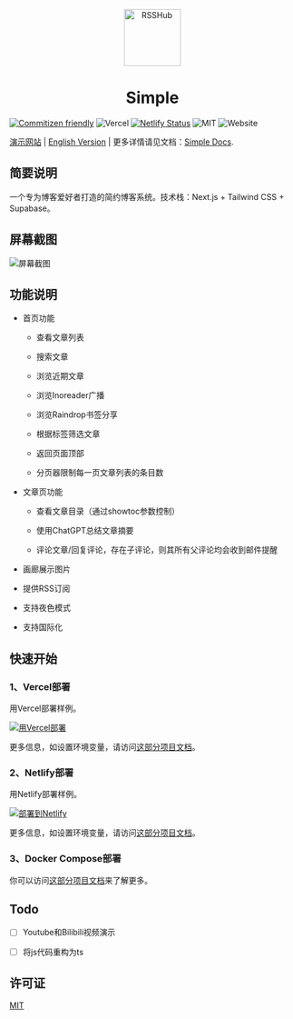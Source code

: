 <p align="center">
<img src="https://vip2.loli.io/2023/04/17/AYctDuH2fbriGPQ.webp" alt="RSSHub" width="100">
</p>

<h1 align="center">Simple</h1>

[![Commitizen friendly](https://img.shields.io/badge/commitizen-friendly-brightgreen.svg)](http://commitizen.github.io/cz-cli/)
![Vercel](https://vercelbadge.vercel.app/api/simple-is-awesome/simple)
[![Netlify Status](https://api.netlify.com/api/v1/badges/a9a7ac9b-9a45-4336-9383-4c76af5b397a/deploy-status)](https://app.netlify.com/sites/demo-njxzc/deploys)
![MIT](https://img.shields.io/github/license/simple-is-awesome/simple?style=plastic)
![Website](https://img.shields.io/website?url=https%3A%2F%2Fdemo.njxzc.top)

[演示网站](https://demo.njxzc.top) | [English Version](https://github.com/simple-is-awesome/simple/blob/main/README.md) | 更多详情请见文档：[Simple Docs](https://docs.njxzc.top).

## 简要说明

一个专为博客爱好者打造的简约博客系统。技术栈：Next.js + Tailwind CSS + Supabase。

## 屏幕截图

![屏幕截图](https://vip2.loli.io/2023/04/17/oKfPLRXCM58rHZA.webp)

## 功能说明

- 首页功能

    - 查看文章列表

    - 搜索文章

    - 浏览近期文章

    - 浏览Inoreader广播

    - 浏览Raindrop书签分享

    - 根据标签筛选文章

    - 返回页面顶部

    - 分页器限制每一页文章列表的条目数

- 文章页功能

    - 查看文章目录（通过showtoc参数控制）

    - 使用ChatGPT总结文章摘要

    - 评论文章/回复评论，存在子评论，则其所有父评论均会收到邮件提醒

- 画廊展示图片

- 提供RSS订阅

- 支持夜色模式

- 支持国际化

## 快速开始

### 1、Vercel部署

用Vercel部署样例。

[![用Vercel部署](https://vercel.com/button)](https://vercel.com/new/clone?repository-url=https://github.com/simple-is-awesome/simple)

更多信息，如设置环境变量，请访问[这部分项目文档](https://docs.njxzc.top/docs/usage/vercel-deploy/)。

### 2、Netlify部署

用Netlify部署样例。

[![部署到Netlify](https://www.netlify.com/img/deploy/button.svg)](https://app.netlify.com/start/deploy?repository=https://github.com/simple-is-awesome/simple)

更多信息，如设置环境变量，请访问[这部分项目文档](https://docs.njxzc.top/docs/usage/netlify-deploy/)。

### 3、Docker Compose部署

你可以访问[这部分项目文档](https://docs.njxzc.top/docs/usage/selfhosted-deploy)来了解更多。

## Todo

- [ ] Youtube和Bilibili视频演示

- [ ] 将js代码重构为ts

## 许可证

[MIT](https://github.com/simple-is-awesome/simple/blob/main/LICENSE)